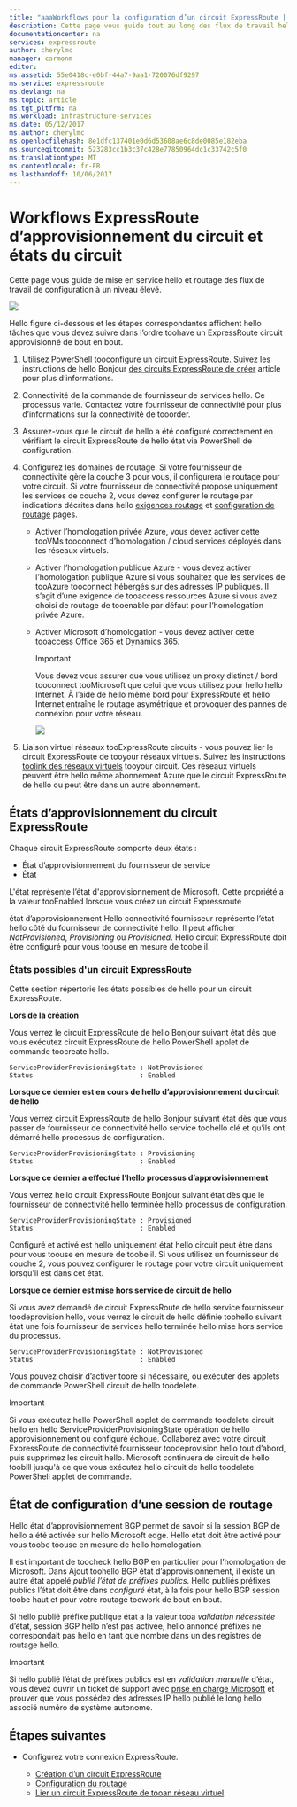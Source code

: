 ```yaml
---
title: "aaaWorkflows pour la configuration d’un circuit ExpressRoute | Documents Microsoft"
description: Cette page vous guide tout au long des flux de travail hello pour la configuration des homologations et circuit ExpressRoute
documentationcenter: na
services: expressroute
author: cherylmc
manager: carmonm
editor: 
ms.assetid: 55e0418c-e0bf-44a7-9aa1-720076df9297
ms.service: expressroute
ms.devlang: na
ms.topic: article
ms.tgt_pltfrm: na
ms.workload: infrastructure-services
ms.date: 05/12/2017
ms.author: cherylmc
ms.openlocfilehash: 8e1dfc137401e0d6d53608ae6c8de0085e182eba
ms.sourcegitcommit: 523283cc1b3c37c428e77850964dc1c33742c5f0
ms.translationtype: MT
ms.contentlocale: fr-FR
ms.lasthandoff: 10/06/2017
---
```

# <a name="expressroute-workflows-for-circuit-provisioning-and-circuit-states"></a>Workflows ExpressRoute d’approvisionnement du circuit et états du circuit
Cette page vous guide de mise en service hello et routage des flux de travail de configuration à un niveau élevé.

![](./media/expressroute-workflows/expressroute-circuit-workflow.png)

Hello figure ci-dessous et les étapes correspondantes affichent hello tâches que vous devez suivre dans l’ordre toohave un ExpressRoute circuit approvisionné de bout en bout. 

1. Utilisez PowerShell tooconfigure un circuit ExpressRoute. Suivez les instructions de hello Bonjour [des circuits ExpressRoute de créer](expressroute-howto-circuit-classic.md) article pour plus d’informations.
2. Connectivité de la commande de fournisseur de services hello. Ce processus varie. Contactez votre fournisseur de connectivité pour plus d’informations sur la connectivité de tooorder.
3. Assurez-vous que le circuit de hello a été configuré correctement en vérifiant le circuit ExpressRoute de hello état via PowerShell de configuration. 
4. Configurez les domaines de routage. Si votre fournisseur de connectivité gère la couche 3 pour vous, il configurera le routage pour votre circuit. Si votre fournisseur de connectivité propose uniquement les services de couche 2, vous devez configurer le routage par indications décrites dans hello [exigences routage](expressroute-routing.md) et [configuration de routage](expressroute-howto-routing-classic.md) pages.
   
   * Activer l’homologation privée Azure, vous devez activer cette tooVMs tooconnect d’homologation / cloud services déployés dans les réseaux virtuels.
   * Activer l’homologation publique Azure - vous devez activer l’homologation publique Azure si vous souhaitez que les services de tooAzure tooconnect hébergés sur des adresses IP publiques. Il s’agit d’une exigence de tooaccess ressources Azure si vous avez choisi de routage de tooenable par défaut pour l’homologation privée Azure.
   * Activer Microsoft d’homologation - vous devez activer cette tooaccess Office 365 et Dynamics 365. 
     
     > [!IMPORTANT]
     > Vous devez vous assurer que vous utilisez un proxy distinct / bord tooconnect tooMicrosoft que celui que vous utilisez pour hello hello Internet. À l’aide de hello même bord pour ExpressRoute et hello Internet entraîne le routage asymétrique et provoquer des pannes de connexion pour votre réseau.
     > 
     > 
     
     ![](./media/expressroute-workflows/routing-workflow.png)
5. Liaison virtuel réseaux tooExpressRoute circuits - vous pouvez lier le circuit ExpressRoute de tooyour réseaux virtuels. Suivez les instructions [toolink des réseaux virtuels](expressroute-howto-linkvnet-arm.md) tooyour circuit. Ces réseaux virtuels peuvent être hello même abonnement Azure que le circuit ExpressRoute de hello ou peut être dans un autre abonnement.

## <a name="expressroute-circuit-provisioning-states"></a>États d’approvisionnement du circuit ExpressRoute
Chaque circuit ExpressRoute comporte deux états :

* État d’approvisionnement du fournisseur de service
* État

L'état représente l’état d'approvisionnement de Microsoft. Cette propriété a la valeur tooEnabled lorsque vous créez un circuit Expressroute

état d’approvisionnement Hello connectivité fournisseur représente l’état hello côté du fournisseur de connectivité hello. Il peut afficher *NotProvisioned*, *Provisioning* ou *Provisioned*. Hello circuit ExpressRoute doit être configuré pour vous toouse en mesure de toobe il.

### <a name="possible-states-of-an-expressroute-circuit"></a>États possibles d'un circuit ExpressRoute
Cette section répertorie les états possibles de hello pour un circuit ExpressRoute.

**Lors de la création**

Vous verrez le circuit ExpressRoute de hello Bonjour suivant état dès que vous exécutez circuit ExpressRoute de hello PowerShell applet de commande toocreate hello.

    ServiceProviderProvisioningState : NotProvisioned
    Status                           : Enabled


**Lorsque ce dernier est en cours de hello d’approvisionnement du circuit de hello**

Vous verrez circuit ExpressRoute de hello Bonjour suivant état dès que vous passer de fournisseur de connectivité hello service toohello clé et qu’ils ont démarré hello processus de configuration.

    ServiceProviderProvisioningState : Provisioning
    Status                           : Enabled


**Lorsque ce dernier a effectué l’hello processus d’approvisionnement**

Vous verrez hello circuit ExpressRoute Bonjour suivant état dès que le fournisseur de connectivité hello terminée hello processus de configuration.

    ServiceProviderProvisioningState : Provisioned
    Status                           : Enabled

Configuré et activé est hello uniquement état hello circuit peut être dans pour vous toouse en mesure de toobe il. Si vous utilisez un fournisseur de couche 2, vous pouvez configurer le routage pour votre circuit uniquement lorsqu'il est dans cet état.

**Lorsque ce dernier est mise hors service de circuit de hello**

Si vous avez demandé de circuit ExpressRoute de hello service fournisseur toodeprovision hello, vous verrez le circuit de hello définie toohello suivant état une fois fournisseur de services hello terminée hello mise hors service du processus.

    ServiceProviderProvisioningState : NotProvisioned
    Status                           : Enabled


Vous pouvez choisir d’activer toore si nécessaire, ou exécuter des applets de commande PowerShell circuit de hello toodelete.  

> [!IMPORTANT]
> Si vous exécutez hello PowerShell applet de commande toodelete circuit hello en hello ServiceProviderProvisioningState opération de hello approvisionnement ou configuré échoue. Collaborez avec votre circuit ExpressRoute de connectivité fournisseur toodeprovision hello tout d’abord, puis supprimez les circuit hello. Microsoft continuera de circuit de hello toobill jusqu'à ce que vous exécutez hello circuit de hello toodelete PowerShell applet de commande.
> 
> 

## <a name="routing-session-configuration-state"></a>État de configuration d’une session de routage
Hello état d’approvisionnement BGP permet de savoir si la session BGP de hello a été activée sur hello Microsoft edge. Hello état doit être activé pour vous toobe toouse en mesure de hello homologation.

Il est important de toocheck hello BGP en particulier pour l’homologation de Microsoft. Dans Ajout toohello BGP état d’approvisionnement, il existe un autre état appelé *publié l’état de préfixes publics*. Hello publiés préfixes publics l’état doit être dans *configuré* état, à la fois pour hello BGP session toobe haut et pour votre routage toowork de bout en bout. 

Si hello publié préfixe publique état a la valeur tooa *validation nécessitée* d’état, session BGP hello n’est pas activée, hello annoncé préfixes ne correspondait pas hello en tant que nombre dans un des registres de routage hello. 

> [!IMPORTANT]
> Si hello publié l’état de préfixes publics est en *validation manuelle* d’état, vous devez ouvrir un ticket de support avec [prise en charge Microsoft](https://portal.azure.com/?#blade/Microsoft_Azure_Support/HelpAndSupportBlade) et prouver que vous possédez des adresses IP hello publié le long hello associé numéro de système autonome.
> 
> 

## <a name="next-steps"></a>Étapes suivantes
* Configurez votre connexion ExpressRoute.
  
  * [Création d’un circuit ExpressRoute](expressroute-howto-circuit-arm.md)
  * [Configuration du routage](expressroute-howto-routing-arm.md)
  * [Lier un circuit ExpressRoute de tooan réseau virtuel](expressroute-howto-linkvnet-arm.md)

